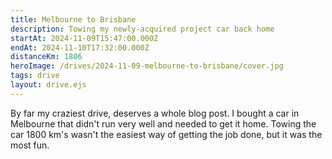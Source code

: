 ```yaml
---
title: Melbourne to Brisbane
description: Towing my newly-acquired project car back home
startAt: 2024-11-09T15:47:00.000Z
endAt: 2024-11-10T17:32:00.000Z
distanceKm: 1806
heroImage: /drives/2024-11-09-melbourne-to-brisbane/cover.jpg
tags: drive
layout: drive.ejs
---
```


By far my craziest drive, deserves a whole blog post. I bought a car in Melbourne that didn't run very well and needed
to get it home. Towing the car 1800 km's wasn't the easiest way of getting the job done, but it was the most fun.
